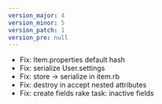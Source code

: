 ```yaml
---
version_major: 4
version_minor: 5
version_patch: 1
version_pre: null
---
```


- Fix: Item.properties default hash
- Fix: serialize User.settings
- Fix: store -> serialize in item.rb
- Fix: destroy in accept nested attributes
- Fix: create fields rake task: inactive fields

